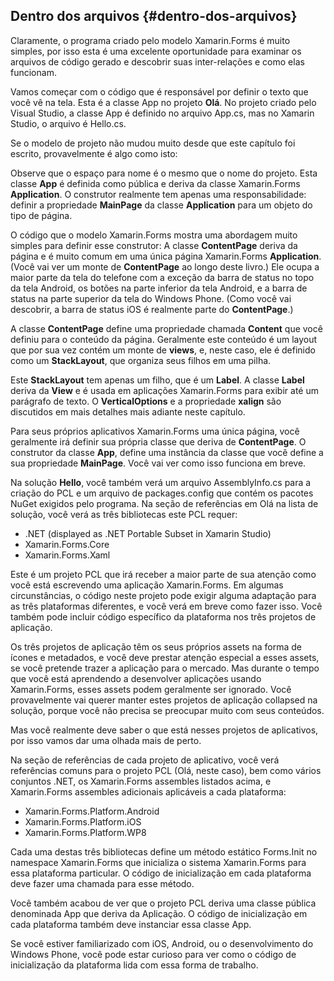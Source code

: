 ## Dentro dos arquivos {#dentro-dos-arquivos}

Claramente, o programa criado pelo modelo Xamarin.Forms é muito simples, por isso esta é uma excelente oportunidade para examinar os arquivos de código gerado e descobrir suas inter-relações e como elas funcionam.

Vamos começar com o código que é responsável por definir o texto que você vê na tela. Esta é a classe App no projeto **Olá**. No projeto criado pelo Visual Studio, a classe App é definido no arquivo App.cs, mas no Xamarin Studio, o arquivo é Hello.cs.

Se o modelo de projeto não mudou muito desde que este capítulo foi escrito, provavelmente é algo como isto:

Observe que o espaço para nome é o mesmo que o nome do projeto. Esta classe **App** é definida como pública e deriva da classe Xamarin.Forms **Application**. O construtor realmente tem apenas uma responsabilidade: definir a propriedade **MainPage** da classe **Application** para um objeto do tipo de página.

O código que o modelo Xamarin.Forms mostra uma abordagem muito simples para definir esse construtor: A classe **ContentPage** deriva da página e é muito comum em uma única página Xamarin.Forms **Application**. (Você vai ver um monte de **ContentPage** ao longo deste livro.) Ele ocupa a maior parte da tela do telefone com a exceção da barra de status no topo da tela Android, os botões na parte inferior da tela Android, e a barra de status na parte superior da tela do Windows Phone. (Como você vai descobrir, a barra de status iOS é realmente parte do **ContentPage**.)

A classe **ContentPage** define uma propriedade chamada **Content** que você definiu para o conteúdo da página. Geralmente este conteúdo é um layout que por sua vez contém um monte de **views**, e, neste caso, ele é definido como um **StackLayout**, que organiza seus filhos em uma pilha.

Este **StackLayout** tem apenas um filho, que é um **Label**. A classe **Label** deriva da **View** e é usada em aplicações Xamarin.Forms para exibir até um parágrafo de texto. O **VerticalOptions** e a propriedade **xalign** são discutidos em mais detalhes mais adiante neste capítulo.

Para seus próprios aplicativos Xamarin.Forms uma única página, você geralmente irá definir sua própria classe que deriva de **ContentPage**. O construtor da classe **App**, define uma instância da classe que você define a sua propriedade **MainPage**. Você vai ver como isso funciona em breve.

Na solução **Hello**, você também verá um arquivo AssemblyInfo.cs para a criação do PCL e um arquivo de packages.config que contém os pacotes NuGet exigidos pelo programa. Na seção de referências em Olá na lista de solução, você verá as três bibliotecas este PCL requer:

*   .NET (displayed as .NET Portable Subset in Xamarin Studio)
*   Xamarin.Forms.Core
*   Xamarin.Forms.Xaml

Este é um projeto PCL que irá receber a maior parte de sua atenção como você está escrevendo uma aplicação Xamarin.Forms. Em algumas circunstâncias, o código neste projeto pode exigir alguma adaptação para as três plataformas diferentes, e você verá em breve como fazer isso. Você também pode incluir código específico da plataforma nos três projetos de aplicação.

Os três projetos de aplicação têm os seus próprios assets na forma de ícones e metadados, e você deve prestar atenção especial a esses assets, se você pretende trazer a aplicação para o mercado. Mas durante o tempo que você está aprendendo a desenvolver aplicações usando Xamarin.Forms, esses assets podem geralmente ser ignorado. Você provavelmente vai querer manter estes projetos de aplicação collapsed na solução, porque você não precisa se preocupar muito com seus conteúdos.

Mas você realmente deve saber o que está nesses projetos de aplicativos, por isso vamos dar uma olhada mais de perto.

Na seção de referências de cada projeto de aplicativo, você verá referências comuns para o projeto PCL (Olá, neste caso), bem como vários conjuntos .NET, os Xamarin.Forms assembles listados acima, e Xamarin.Forms assembles adicionais aplicáveis a cada plataforma:

*   Xamarin.Forms.Platform.Android
*   Xamarin.Forms.Platform.iOS
*   Xamarin.Forms.Platform.WP8

Cada uma destas três bibliotecas define um método estático Forms.Init no namespace Xamarin.Forms que inicializa o sistema Xamarin.Forms para essa plataforma particular. O código de inicialização em cada plataforma deve fazer uma chamada para esse método.

Você também acabou de ver que o projeto PCL deriva uma classe pública denominada App que deriva da Aplicação. O código de inicialização em cada plataforma também deve instanciar essa classe App.

Se você estiver familiarizado com iOS, Android, ou o desenvolvimento do Windows Phone, você pode estar curioso para ver como o código de inicialização da plataforma lida com essa forma de trabalho.